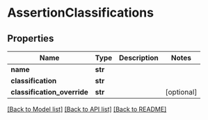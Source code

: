 # AssertionClassifications

## Properties
Name | Type | Description | Notes
------------ | ------------- | ------------- | -------------
**name** | **str** |  | 
**classification** | **str** |  | 
**classification_override** | **str** |  | [optional] 

[[Back to Model list]](../README.md#documentation-for-models) [[Back to API list]](../README.md#documentation-for-api-endpoints) [[Back to README]](../README.md)

